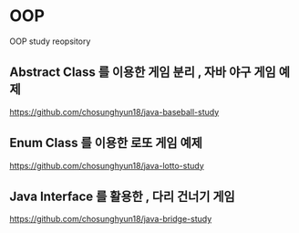 # OOP
OOP study reopsitory

## Abstract Class 를 이용한 게임 분리 , 자바 야구 게임 예제 

https://github.com/chosunghyun18/java-baseball-study

## Enum Class 를 이용한 로또 게임 예제

https://github.com/chosunghyun18/java-lotto-study

## Java Interface 를 활용한 , 다리 건너기 게임

https://github.com/chosunghyun18/java-bridge-study







